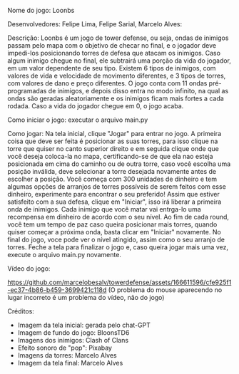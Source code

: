Nome do jogo: Loonbs

Desenvolvedores: Felipe Lima, Felipe Sarial, Marcelo Alves:

Descrição: Loonbs é um jogo de tower defense, ou seja, ondas de inimigos passam pelo mapa com o objetivo de checar no final, e o jogador deve impedi-los posicionando torres de defesa que atacam os inimigos. Caso algum inimigo chegue no final, ele subtrairá uma porção da vida do jogador, em um valor dependente de seu tipo. Existem 6 tipos de inimigos, com valores de vida e velocidade de movimento diferentes, e 3 tipos de torres, com valores de dano e preço diferentes. O jogo conta com 11 ondas pré-programadas de inimigos, e depois disso entra no modo infinito, na qual as ondas são geradas aleatoriamente e os inimigos ficam mais fortes a cada rodada. Caso a vida do jogador chegue em 0, o jogo acaba.

Como iniciar o jogo: executar o arquivo main.py

Como jogar: Na tela inicial, clique "Jogar" para entrar no jogo. A primeira coisa que deve ser feita é posicionar as suas torres, para isso clique na torre que quiser no canto superior direito e em seguida clique onde que você deseja coloca-la no mapa, certificando-se de que ela nao esteja posicionada em cima do caminho ou de outra torre, caso você escolha uma posição inválida, deve selecionar a torre desejada novamente antes de escolher a posição. Você começa com 300 unidades de dinheiro e tem algumas opções de arranjos de torres possíveis de serem feitos com esse dinheiro, experimente para encontrar o seu preferido! Assim que estiver satisfeito com a sua defesa, clique em "Iniciar", isso irá liberar a primeira onda de inimigos. Cada inimigo que você matar vai entrga-lo uma recompensa em dinheiro de acordo com o seu nível. Ao fim de cada round, você tem um tempo de paz caso queira posicionar mais torres, quando quiser começar a próxima onda, basta clicar em "Iniciar" novamente. No final do jogo, voce pode ver o nível atingido, assim como o seu arranjo de torres. Feche a tela para finalizar o jogo e, caso queira jogar mais uma vez, execute o arquivo main.py novamente.

Vídeo do jogo: 

https://github.com/marcelobesalv/towerdefense/assets/166611596/cfe925f1-ec37-4b86-b459-3699421c118d
(O problema do mouse aparecendo no lugar incorreto é um problema do vídeo, não do jogo)



Créditos:
 - Imagem da tela inicial: gerada pelo chat-GPT
 - Imagem de fundo do jogo: BloonsTD6
 - Imagens dos inimigos: Clash of Clans
 - Efeito sonoro de "pop": Pixabay
 - Imagens da torres: Marcelo Alves
 - Imagem da tela final: Marcelo Alves
